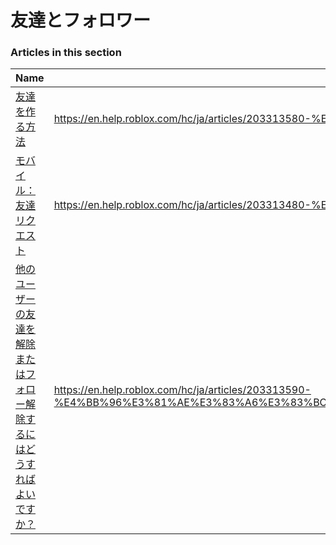 # 友達とフォロワー  
### Articles in this section
Name|URL
-|-
[友達を作る方法](./友達を作る方法.html) |https://en.help.roblox.com/hc/ja/articles/203313580-%E5%8F%8B%E9%81%94%E3%82%92%E4%BD%9C%E3%82%8B%E6%96%B9%E6%B3%95
[モバイル：友達リクエスト](./モバイル：友達リクエスト.html) |https://en.help.roblox.com/hc/ja/articles/203313480-%E3%83%A2%E3%83%90%E3%82%A4%E3%83%AB-%E5%8F%8B%E9%81%94%E3%83%AA%E3%82%AF%E3%82%A8%E3%82%B9%E3%83%88
[他のユーザーの友達を解除またはフォロー解除するにはどうすればよいですか？](./他のユーザーの友達を解除またはフォロー解除するにはどうすればよいですか？.html) |https://en.help.roblox.com/hc/ja/articles/203313590-%E4%BB%96%E3%81%AE%E3%83%A6%E3%83%BC%E3%82%B6%E3%83%BC%E3%81%AE%E5%8F%8B%E9%81%94%E3%82%92%E8%A7%A3%E9%99%A4%E3%81%BE%E3%81%9F%E3%81%AF%E3%83%95%E3%82%A9%E3%83%AD%E3%83%BC%E8%A7%A3%E9%99%A4%E3%81%99%E3%82%8B%E3%81%AB%E3%81%AF%E3%81%A9%E3%81%86%E3%81%99%E3%82%8C%E3%81%B0%E3%82%88%E3%81%84%E3%81%A7%E3%81%99%E3%81%8B